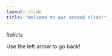```yaml
---
layout: slide
title: "Welcome to our second slide!"
---
```

*Italicts*

Use the left arrow to go back!
